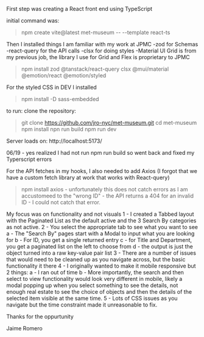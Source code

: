 First step was creating a React front end using TypeScript

initial command was:
>npm create vite@latest met-museum -- --template react-ts

Then I installed things I am familiar with my work at JPMC
-zod for Schemas
-react-query for the API calls
-clsx for doing styles
-Material UI Grid is from my previous job, the library I use
 for Grid and Flex is proprietary to JPMC

>npm install zod @tanstack/react-query clsx @mui/material @emotion/react @emotion/styled

For the styled CSS in DEV I installed
>npm install -D sass-embedded

to run:
clone the repository:
>git clone https://github.com/jro-nyc/met-museum.git
>cd met-museum
>npm install
>npn run build
>npm run dev

Server loads on: http://localhost:5173/

06/19 - yes realized I had not run npm run build so went back and fixed my Typerscript errors

For the API fetches in my hooks, I also needed to add Axios (I forgot that we have a custom fetch library at work
 that works with React-query)
>npm install axios - unfortunately this does not catch errors as I am accustomeed to the "wrong ID" - the API returns
 a 404 for an invalid ID - I could not catch that error.

My focus was on functionality and not visuals
1 - I created a Tabbed layout with the Paginated List as the default active and the 3 Search By categories as not active.
2 - You select the appropriate tab to see what you want to see
    a - The "Search By" pages start with a Modal to input what you are looking for
    b - For ID, you get a single returned entry
    c - for Title and Department, you get a paginated list on the left to choose from
    d - the output is just the object turned into a raw key-value pair list
3 - There are a number of issues that would need to be cleaned up as you navigate across, but the basic functionality it there
4 - I originally wanted to make it mobile responsive but 2 things:
    a - I ran out of time
    b - More importantly, the search and then select to view functionality would look very different in mobile, 
        likely a modal popping up when you select something to see the details, not enough real estate to see the choice
        of objects and then the details of the selected item visible at the same time.
5 - Lots of CSS issues as you navigate but the time constraint made it unreasonable to fix. 

Thanks for the oppurtunity

Jaime Romero

